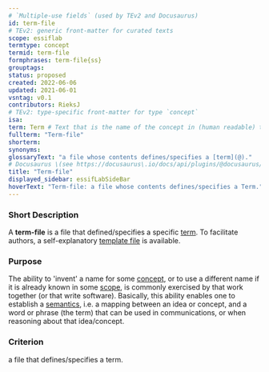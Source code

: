 ```yaml
---
# `Multiple-use fields` (used by TEv2 and Docusaurus)
id: term-file
# TEv2: generic front-matter for curated texts
scope: essiflab
termtype: concept
termid: term-file
formphrases: term-file{ss}
grouptags:
status: proposed
created: 2022-06-06
updated: 2021-06-01
vsntag: v0.1
contributors: RieksJ
# TEv2: type-specific front-matter for type `concept`
isa:
term: Term # Text that is the name of the concept in (human readable) texts.
fullterm: "Term-file"
shorterm:
synonyms:
glossaryText: "a file whose contents defines/specifies a [term](@)."
# Docusaurus \(see https://docusaurus\.io/docs/api/plugins/@docusaurus/plugin-content-docs#markdown-front-matter\):
title: "Term-file"
displayed_sidebar: essifLabSideBar
hoverText: "Term-file: a file whose contents defines/specifies a Term."
---
```


### Short Description
A **term-file** is a file that defined/specifies a specific [term](@). To facilitate authors, a self-explanatory [template file](/tev1/term-file.md) is available.

### Purpose
The ability to 'invent' a name for some [concept](@), or to use a different name if it is already known in some [scope](@), is commonly exercised by that work together (or that write software). Basically, this ability enables one to establish a [semantics](@), i.e. a mapping between an idea or concept, and a word or phrase (the term) that can be used in communications, or when reasoning about that idea/concept.

### Criterion
a file that defines/specifies a term.
